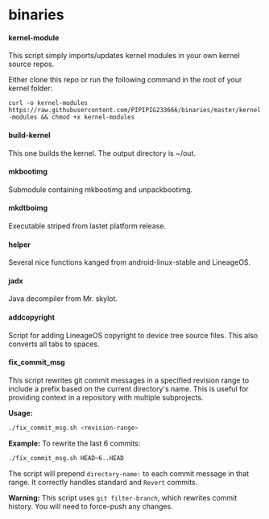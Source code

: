 # binaries

#### kernel-module
This script simply imports/updates kernel modules in your own kernel source repos.

Either clone this repo or run the following command in the root of your kernel folder:

`curl -o kernel-modules https://raw.githubusercontent.com/PIPIPIG233666/binaries/master/kernel-modules && chmod +x kernel-modules`

#### build-kernel
This one builds the kernel. The output directory is ~/out.
#### mkbootimg
Submodule containing mkbootimg and unpackbootimg.
#### mkdtboimg
Executable striped from lastet platform release.

#### helper
Several nice functions kanged from android-linux-stable and LineageOS.

#### jadx
Java decompiler from Mr. skylot.

#### addcopyright
Script for adding LineageOS copyright to device tree source files.
This also converts all tabs to spaces.

#### fix_commit_msg
This script rewrites git commit messages in a specified revision range to include a prefix based on the current directory's name. This is useful for providing context in a repository with multiple subprojects.

**Usage:**
```bash
./fix_commit_msg.sh <revision-range>
```

**Example:**
To rewrite the last 6 commits:
```bash
./fix_commit_msg.sh HEAD~6..HEAD
```

The script will prepend `directory-name:` to each commit message in that range. It correctly handles standard and `Revert` commits.

**Warning:** This script uses `git filter-branch`, which rewrites commit history. You will need to force-push any changes.

